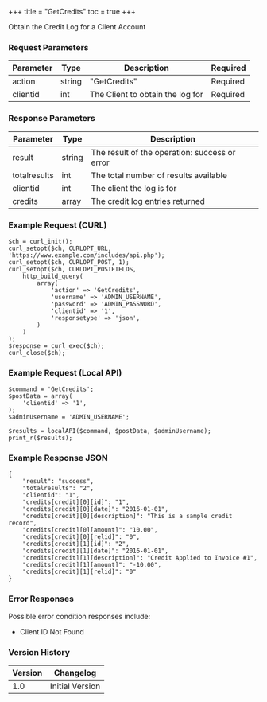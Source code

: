 +++
title = "GetCredits"
toc = true
+++

Obtain the Credit Log for a Client Account

### Request Parameters

| Parameter | Type | Description | Required |
| --------- | ---- | ----------- | -------- |
| action | string | "GetCredits" | Required |
| clientid | int | The Client to obtain the log for | Required |

### Response Parameters

| Parameter | Type | Description |
| --------- | ---- | ----------- |
| result | string | The result of the operation: success or error |
| totalresults | int | The total number of results available |
| clientid | int | The client the log is for |
| credits | array | The credit log entries returned |


### Example Request (CURL)

```
$ch = curl_init();
curl_setopt($ch, CURLOPT_URL, 'https://www.example.com/includes/api.php');
curl_setopt($ch, CURLOPT_POST, 1);
curl_setopt($ch, CURLOPT_POSTFIELDS,
    http_build_query(
        array(
            'action' => 'GetCredits',
            'username' => 'ADMIN_USERNAME',
            'password' => 'ADMIN_PASSWORD',
            'clientid' => '1',
            'responsetype' => 'json',
        )
    )
);
$response = curl_exec($ch);
curl_close($ch);
```


### Example Request (Local API)

```
$command = 'GetCredits';
$postData = array(
    'clientid' => '1',
);
$adminUsername = 'ADMIN_USERNAME';

$results = localAPI($command, $postData, $adminUsername);
print_r($results);
```


### Example Response JSON

```
{
    "result": "success",
    "totalresults": "2",
    "clientid": "1",
    "credits[credit][0][id]": "1",
    "credits[credit][0][date]": "2016-01-01",
    "credits[credit][0][description]": "This is a sample credit record",
    "credits[credit][0][amount]": "10.00",
    "credits[credit][0][relid]": "0",
    "credits[credit][1][id]": "2",
    "credits[credit][1][date]": "2016-01-01",
    "credits[credit][1][description]": "Credit Applied to Invoice #1",
    "credits[credit][1][amount]": "-10.00",
    "credits[credit][1][relid]": "0"
}
```


### Error Responses

Possible error condition responses include:

* Client ID Not Found


### Version History

| Version | Changelog |
| ------- | --------- |
| 1.0 | Initial Version |
